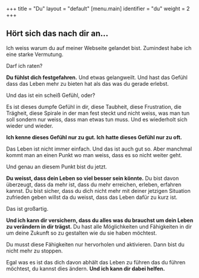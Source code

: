 +++
title = "Du"
layout = "default"
[menu.main]
identifier = "du"
weight = 2
+++

<h2 class="sub-side-hero">Hört sich das nach dir an...</h2>

Ich weiss warum du auf meiner Webseite gelandet bist. Zumindest habe ich eine starke Vermutung.

Darf ich raten?

**Du fühlst dich festgefahren.** Und etwas gelangweilt. Und hast das Gefühl dass das Leben mehr zu bieten hat als das was du gerade erlebst.

Und das ist ein scheiß Gefühl, oder?

Es ist dieses dumpfe Gefühl in dir, diese Taubheit, diese Frustration, die Trägheit, diese Spirale in der man fest steckt und nicht weiss, was man tun soll sondern nur weiss, dass man etwas tun muss. Und es wiederholt sich wieder und wieder.

**Ich kenne dieses Gefühl nur zu gut. Ich hatte dieses Gefühl nur zu oft.**

Das Leben ist nicht immer einfach. Und das ist auch gut so. Aber manchmal kommt man an einen Punkt wo man weiss, dass es so nicht weiter geht.

Und genau an diesem Punkt bist du jetzt. 

**Du weisst, dass dein Leben so viel besser sein könnte.** Du bist davon überzeugt, dass da mehr ist, dass du mehr erreichen, erleben, erfahren kannst. Du bist sicher, dass du dich nicht mehr mit deiner jetzigen Situation zufrieden geben willst da du weisst, dass das Leben dafür zu kurz ist.

Das ist großartig. 

**Und ich kann dir versichern, dass du alles was du brauchst um dein Leben zu verändern in dir trägst.** Du hast alle Möglichkeiten und Fähigkeiten in dir um deine Zukunft so zu gestalten wie du sie haben möchtest.

Du musst diese Fähigkeiten nur hervorholen und aktivieren. Dann bist du nicht mehr zu stoppen.

Egal was es ist das dich davon abhält das Leben zu führen das du führen möchtest, du kannst dies ändern. **Und ich kann dir dabei helfen.**
